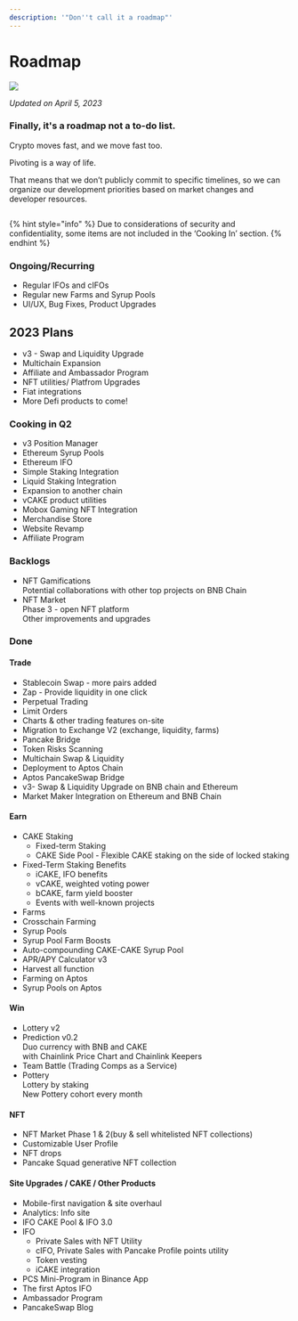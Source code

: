 ```yaml
---
description: '"Don''t call it a roadmap"'
---
```


# Roadmap

![](.gitbook/assets/roadmap-header.png)

_Updated on April 5, 2023_

### Finally, it's a roadmap not a to-do list.

Crypto moves fast, and we move fast too.

Pivoting is a way of life.

That means that we don’t publicly commit to specific timelines, so we can organize our development priorities based on market changes and developer resources.

<figure><img src=".gitbook/assets/2023 Q2.png" alt=""><figcaption></figcaption></figure>

{% hint style="info" %}
Due to considerations of security and confidentiality, some items are not included in the ‘Cooking In’ section.
{% endhint %}

### Ongoing/Recurring

* Regular IFOs and cIFOs
* Regular new Farms and Syrup Pools&#x20;
* UI/UX, Bug Fixes, Product Upgrades



## **2023 Plans**

* v3 - Swap and Liquidity Upgrade
* Multichain Expansion
* Affiliate and Ambassador Program
* NFT utilities/ Platfrom Upgrades
* Fiat integrations
* More Defi products to come!

### Cooking in Q2

* v3 Position Manager
* Ethereum Syrup Pools
* Ethereum IFO
* Simple Staking Integration
* Liquid Staking Integration
* Expansion to another chain
* vCAKE product utilities
* Mobox Gaming NFT Integration
* Merchandise Store&#x20;
* Website Revamp
* Affiliate Program

### Backlogs

* NFT Gamifications\
  Potential collaborations with other top projects on BNB Chain
* NFT Market \
  Phase 3 - open NFT platform\
  Other improvements and upgrades

### Done

#### Trade

* Stablecoin Swap - more pairs added
* Zap - Provide liquidity in one click
* Perpetual Trading
* Limit Orders
* Charts & other trading features on-site
* Migration to Exchange V2 (exchange, liquidity, farms)
* Pancake Bridge
* Token Risks Scanning
* Multichain Swap & Liquidity
* Deployment to Aptos Chain
* Aptos PancakeSwap Bridge
* v3- Swap & Liquidity Upgrade on BNB chain and Ethereum
* Market Maker Integration on Ethereum and BNB Chain







#### Earn

* CAKE Staking
  * Fixed-term Staking
  * CAKE Side Pool - Flexible CAKE staking on the side of locked staking
* Fixed-Term Staking Benefits&#x20;
  * iCAKE, IFO benefits
  * vCAKE, weighted voting power
  * bCAKE, farm yield booster
  * Events with well-known projects
* Farms
* Crosschain Farming
* Syrup Pools
* Syrup Pool Farm Boosts
* Auto-compounding CAKE-CAKE Syrup Pool
* APR/APY Calculator v3
* Harvest all function
* Farming on Aptos
* Syrup Pools on Aptos

#### Win

* Lottery v2
* Prediction v0.2\
  Duo currency with BNB and CAKE\
  with Chainlink Price Chart and Chainlink Keepers
* Team Battle (Trading Comps as a Service)
* Pottery\
  Lottery by staking\
  New Pottery cohort every month

#### NFT

* NFT Market Phase 1 & 2(buy & sell whitelisted NFT collections)
* Customizable User Profile
* NFT drops
* Pancake Squad generative NFT collection

#### Site Upgrades / CAKE / Other Products

* Mobile-first navigation & site overhaul
* Analytics: Info site
* IFO CAKE Pool & IFO 3.0
* IFO
  * Private Sales with NFT Utility
  * cIFO, Private Sales with Pancake Profile points utility
  * Token vesting
  * iCAKE integration
* PCS Mini-Program in Binance App
* The first Aptos IFO
* Ambassador Program
* PancakeSwap Blog



